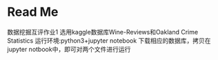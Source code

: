# Read Me
数据挖掘互评作业1 选用kaggle数据库Wine-Reviews和Oakland Crime Statistics
运行环境:python3+jupyter notebook
下载相应的数据库，拷贝在jupyter notbook中，即可对两个文件进行运行
